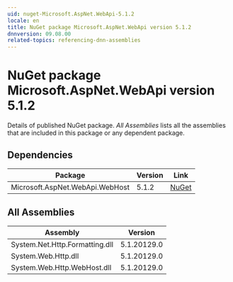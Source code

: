 ```yaml
---
uid: nuget-Microsoft.AspNet.WebApi-5.1.2
locale: en
title: NuGet package Microsoft.AspNet.WebApi version 5.1.2
dnnversion: 09.08.00
related-topics: referencing-dnn-assemblies
---
```


# NuGet package Microsoft.AspNet.WebApi version 5.1.2
Details of published NuGet package.
*All Assemblies* lists all the assemblies that are included in this package or any dependent package.

## Dependencies

|Package|Version|Link|
|---|---|---|
|Microsoft.AspNet.WebApi.WebHost|5.1.2|[NuGet](https://www.nuget.org/packages/Microsoft.AspNet.WebApi.WebHost/5.1.2)|

## All Assemblies

|Assembly|Version|
|---|---|
|System.Net.Http.Formatting.dll|5.1.20129.0|
|System.Web.Http.dll|5.1.20129.0|
|System.Web.Http.WebHost.dll|5.1.20129.0|

